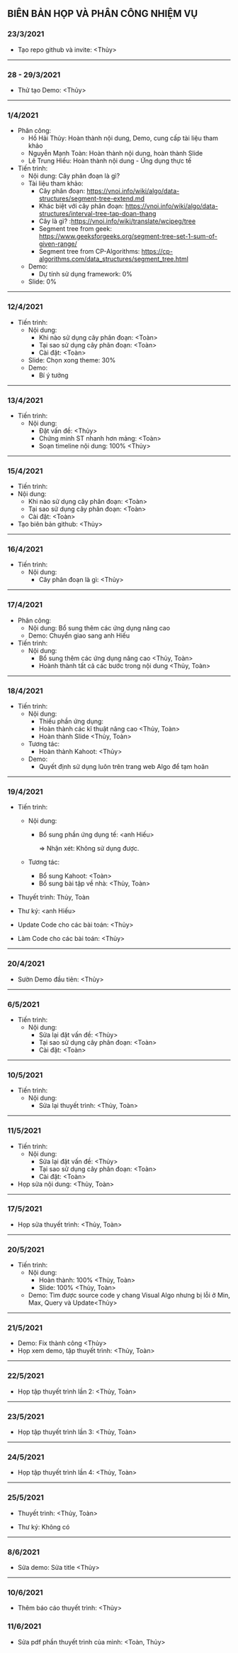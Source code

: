 ##  **BIÊN BẢN HỌP VÀ PHÂN CÔNG NHIỆM VỤ**

### 23/3/2021

- Tạo repo github và invite: <Thủy>

---

### 28 - 29/3/2021

- Thử tạo Demo: <Thủy>

---

### 1/4/2021

- Phân công:
  - Hồ Hải Thủy: Hoàn thành nội dung, Demo, cung cấp tài liệu tham khảo
  - Nguyễn Mạnh Toàn: Hoàn thành nội dung, hoàn thành Slide
  - Lê Trung Hiếu: Hoàn thành nội dung - Ứng dụng thực tế 
- Tiến trình:
  - Nội dung: Cây phân đoạn là gì?
  - Tài liệu tham khảo: 
    - Cây phân đoạn: https://vnoi.info/wiki/algo/data-structures/segment-tree-extend.md
    - Khác biệt với cây phân đoạn: https://vnoi.info/wiki/algo/data-structures/interval-tree-tap-doan-thang
    - Cây là gì? :https://vnoi.info/wiki/translate/wcipeg/tree
    - Segment tree from geek: https://www.geeksforgeeks.org/segment-tree-set-1-sum-of-given-range/
    - Segment tree from CP-Algorithms: https://cp-algorithms.com/data_structures/segment_tree.html
  - Demo: 
    - Dự tính sử dụng framework: 0%
  - Slide: 0%

---

### 12/4/2021

- Tiến trình:
  - Nội dung: 
    - Khi nào sử dụng cây phân đoạn: <Toàn> 
    - Tại sao sử dụng cây phân đoạn: <Toàn>
    - Cài đặt: <Toàn>
  - Slide: Chọn xong theme: 30%
  - Demo:
    - Bí ý tưởng

---

### 13/4/2021

- Tiến trình:
  - Nội dung:
    - Đặt vấn đề: <Thủy>
    - Chứng minh ST nhanh hơn mảng: <Toàn>
    - Soạn timeline nội dung: 100% <Thủy>

---

### 15/4/2021

- Tiến trình:
- Nội dung: 
  - Khi nào sử dụng cây phân đoạn: <Toàn> 
  - Tại sao sử dụng cây phân đoạn: <Toàn>
  - Cài đặt: <Toàn>
- Tạo biên bản github: <Thủy>

---

### 16/4/2021

- Tiến trình:
  - Nội dung: 
    - Cây phân đoạn là gì: <Thủy>

---

### 17/4/2021

- Phân công:
  - Nội dung: Bổ sung thêm các ứng dụng nâng cao
  - Demo: Chuyển giao sang anh Hiếu
- Tiến trình:
  - Nội dung: 
    - Bổ sung thêm các ứng dụng nâng cao <Thủy, Toàn>
    - Hoành thành tất cả các bước trong nội dung <Thủy, Toàn>

---

### 18/4/2021

- Tiến trình:
  - Nội dung: 
    - Thiếu phần ứng dụng: 
    - Hoàn thành các kĩ thuật nâng cao <Thủy, Toàn>
    - Hoàn thành Slide <Thủy, Toàn>
  - Tương tác:
    - Hoàn thành Kahoot: <Thủy>
  - Demo:
    - Quyết định sử dụng luôn trên trang web Algo để tạm hoãn

---

### 19/4/2021

- Tiến trình:

  - Nội dung: 

    - Bổ sung phần ứng dụng tế: <anh Hiếu>

      => Nhận xét: Không sử dụng được.

  - Tương tác:

    - Bổ sung Kahoot: <Toàn>
    - Bổ sung bài tập về nhà: <Thủy, Toàn>

- Thuyết trình: Thủy, Toàn

- Thư ký: <anh Hiếu>

- Update Code cho các bài toán: <Thủy>

- Làm Code cho các bài toán: <Thủy>

---

### 20/4/2021

- Sườn Demo đầu tiên: <Thủy>

---

### 6/5/2021

- Tiến trình:
  - Nội dung: 
    - Sửa lại đặt vấn đề: <Thủy> 
    - Tại sao sử dụng cây phân đoạn: <Toàn>
    - Cài đặt: <Toàn>

---

### 10/5/2021

- Tiến trình:
  - Nội dung: 
    - Sửa lại thuyết trình: <Thủy, Toàn> 

---

### 11/5/2021

- Tiến trình:
  - Nội dung: 
    - Sửa lại đặt vấn đề: <Thủy> 
    - Tại sao sử dụng cây phân đoạn: <Toàn>
    - Cài đặt: <Toàn>
- Họp sửa nội dung: <Thủy, Toàn>

---

### 17/5/2021

- Họp sửa thuyết trình: <Thủy, Toàn>

---

### 20/5/2021

- Tiến trình:
  - Nội dung: 
    - Hoàn thành: 100% <Thủy, Toàn>
    - Slide: 100% <Thủy, Toàn>
  - Demo: Tìm được source code y chang Visual Algo nhưng bị lỗi ở Min, Max, Query và Update<Thủy>

---

### 21/5/2021

- Demo: Fix thành công <Thủy>
- Họp xem demo, tập thuyết trình: <Thủy, Toàn>

---

### 22/5/2021

- Họp tập thuyết trình lần 2: <Thủy, Toàn>

---

### 23/5/2021

- Họp tập thuyết trình lần 3: <Thủy, Toàn>

---

### 24/5/2021

- Họp tập thuyết trình lần 4: <Thủy, Toàn>

---

### 25/5/2021

- Thuyết trình: <Thủy, Toàn>

- Thư ký: Không có

---

### 8/6/2021

- Sửa demo: Sửa title <Thủy>

---

### 10/6/2021

- Thêm báo cáo thuyết trình: <Thủy>

### 11/6/2021

- Sửa pdf phần thuyết trình của mình: <Toàn, Thủy>


